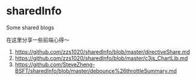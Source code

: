 # sharedInfo
Some shared blogs

在这里分享一些前端心得～

1. https://github.com/zzs1020/sharedInfo/blob/master/directiveShare.md
2. https://github.com/zzs1020/sharedInfo/blob/master/c3js_ChartLib.md
3. https://github.com/SteveZheng-BSFT/sharedInfo/blob/master/debounce%26throttleSummary.md
